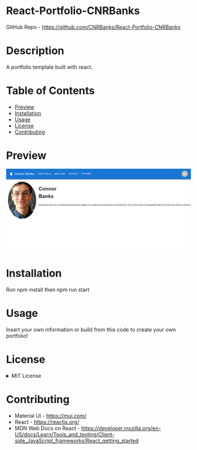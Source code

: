 # React-Portfolio-CNRBanks

GitHub Repo - https://github.com/CNRBanks/React-Portfolio-CNRBanks

# Description

A portfolio template built with react.

# Table of Contents

- [Preview](#preview)
- [Installation](#installation)
- [Usage](#usage)
- [License](#license)
- [Contributing](#contributing)

# Preview

![Preview](./src/assets/Preview.png "Preview")

# Installation

Run npm install then npm run start

# Usage

Insert your own information or build from this code to create your own portfolio!

# License

<details><summary>MIT License</summary>

Copyright (c) 2022 Connor Banks

<blockquote>
Permission is hereby granted, free of charge, to any person obtaining a copy of this software and associated documentation files (the "Software"), to deal in the Software without restriction, including without limitation the rights to use, copy, modify, merge, publish, distribute, sublicense, and/or sell copies of the Software, and to permit persons to whom the Software is furnished to do so, subject to the following conditions:

The above copyright notice and this permission notice shall be included in all copies or substantial portions of the Software.

THE SOFTWARE IS PROVIDED "AS IS", WITHOUT WARRANTY OF ANY KIND, EXPRESS OR IMPLIED, INCLUDING BUT NOT LIMITED TO THE WARRANTIES OF MERCHANTABILITY, FITNESS FOR A PARTICULAR PURPOSE AND NONINFRINGEMENT. IN NO EVENT SHALL THE AUTHORS OR COPYRIGHT HOLDERS BE LIABLE FOR ANY CLAIM, DAMAGES OR OTHER LIABILITY, WHETHER IN AN ACTION OF CONTRACT, TORT OR OTHERWISE, ARISING FROM, OUT OF OR IN CONNECTION WITH THE SOFTWARE OR THE USE OR OTHER DEALINGS IN THE SOFTWARE.

</blockquote>
</details>

# Contributing

- Material UI - https://mui.com/
- React - https://reactjs.org/
- MDN Web Docs on React - https://developer.mozilla.org/en-US/docs/Learn/Tools_and_testing/Client-side_JavaScript_frameworks/React_getting_started

